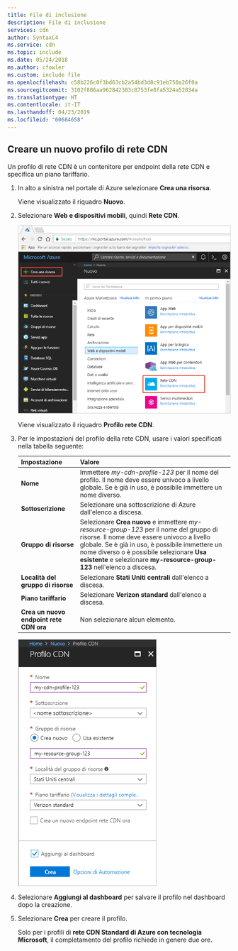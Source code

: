 ```yaml
---
title: File di inclusione
description: File di inclusione
services: cdn
author: SyntaxC4
ms.service: cdn
ms.topic: include
ms.date: 05/24/2018
ms.author: cfowler
ms.custom: include file
ms.openlocfilehash: c58b226c0f3bd63cb2a54bd3d8c91eb750a26f0a
ms.sourcegitcommit: 3102f886aa962842303c8753fe8fa5324a52834a
ms.translationtype: HT
ms.contentlocale: it-IT
ms.lasthandoff: 04/23/2019
ms.locfileid: "60684658"
---
```

## <a name="create-a-new-cdn-profile"></a>Creare un nuovo profilo di rete CDN

Un profilo di rete CDN è un contenitore per endpoint della rete CDN e specifica un piano tariffario.

1. In alto a sinistra nel portale di Azure selezionare **Crea una risorsa**. 
    
    Viene visualizzato il riquadro **Nuovo**.
   
2. Selezionare **Web e dispositivi mobili**, quindi **Rete CDN**.
   
    ![Selezionare una risorsa della rete CDN](./media/cdn-create-profile/cdn-new-resource.png)

    Viene visualizzato il riquadro **Profilo rete CDN**.

3. Per le impostazioni del profilo della rete CDN, usare i valori specificati nella tabella seguente:
   
    | Impostazione  | Valore |
    | -------- | ----- |
    | **Nome** | Immettere *my-cdn-profile-123* per il nome del profilo. Il nome deve essere univoco a livello globale. Se è già in uso, è possibile immettere un nome diverso. |
    | **Sottoscrizione** | Selezionare una sottoscrizione di Azure dall'elenco a discesa. |
    | **Gruppo di risorse** | Selezionare **Crea nuovo** e immettere *my-resource-group-123* per il nome del gruppo di risorse. Il nome deve essere univoco a livello globale. Se è già in uso, è possibile immettere un nome diverso o è possibile selezionare **Usa esistente** e selezionare **my-resource-group-123** nell'elenco a discesa. | 
    | **Località del gruppo di risorse** | Selezionare **Stati Uniti centrali** dall'elenco a discesa. |
    | **Piano tariffario** | Selezionare **Verizon standard** dall'elenco a discesa. |
    | **Crea un nuovo endpoint rete CDN ora** | Non selezionare alcun elemento. |  
   
    ![Nuovo profilo di rete CDN](./media/cdn-create-profile/cdn-new-profile.png)

4. Selezionare **Aggiungi al dashboard** per salvare il profilo nel dashboard dopo la creazione.
    
5. Selezionare **Crea** per creare il profilo. 

    Solo per i profili di **rete CDN Standard di Azure con tecnologia Microsoft**, il completamento del profilo richiede in genere due ore. 

